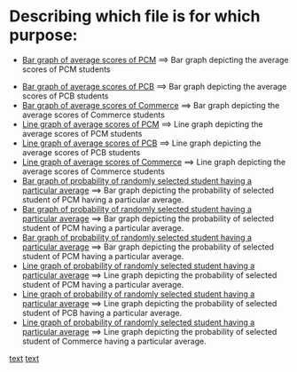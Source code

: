 # Describing which file is for which purpose:

<ul>
<li>

[Bar graph of average scores of PCM](BarAveragePCM.pdf)  ==>  Bar graph depicting the average scores of PCM students</li><li>
[Bar graph of average scores of PCB](BarAveragePCB.pdf)  ==>  Bar graph depicting the average scores of PCB students</li>
    <li>[Bar graph of average scores of Commerce](BarAverageCommerce.pdf)  ==>  Bar graph depicting the average scores of Commerce students</li>
    <li>[Line graph of average scores of PCM](LineAveragePCM.pdf)  ==>  Line graph depicting the average scores of PCM students</li>
    <li>[Line graph of average scores of PCB](LineAveragePCB.pdf)  ==>  Line graph depicting the average scores of PCB students</li>
    <li>[Line graph of average scores of Commerce](LineAverageCommerce.pdf)  ==>  Line graph depicting the average scores of Commerce students</li>
    <li>[Bar graph of probability of randomly selected student having a particular average](BarProbabilityPCM.pdf) ==>  Bar graph depicting the probability of selected student of PCM having a particular average.</li>
    <li>[Bar graph of probability of randomly selected student having a particular average](BarProbabilityPCB.pdf)  ==>  Bar graph depicting the probability of selected student of PCM having a particular average.</li>
    <li>[Bar graph of probability of randomly selected student having a particular average](BarProbabilityCommerce.pdf)  ==> Bar graph depicting the probability of selected student of PCM having a particular average.</li>
    <li>[Line graph of probability of randomly selected student having a particular average](LineProbabilityPCM.pdf)  ==>  Line graph depicting the probability of selected student of PCM having a particular average.</li>
    <li>[Line graph of probability of randomly selected student having a particular average](LineProbabilityPCB.pdf)  ==>  Line graph depicting the probability of selected student of PCB having a particular average.</li>
    <li>[Line graph of probability of randomly selected student having a particular average](LineProbabilityCommerce.pdf)  ==> Line graph depicting the probability of selected student of Commerce having a particular average.</li>
</ul>

[text](BarAveragePCM.pdf)
[text](BarAveragePCM.pdf)